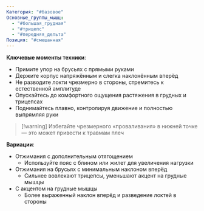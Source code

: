 ```yaml
---
Категория: "#базовое"
Основные_группы_мышц:
  - "#большая_грудная"
  - "#трицепс"
  - "#передняя_дельта"
Позиция: "#смешанная"
---
```


**Ключевые моменты техники**:  
- Примите упор на брусьях с прямыми руками  
- Держите корпус напряжённым и слегка наклонённым вперёд  
- Не разводите локти чрезмерно в стороны, стремитесь к естественной амплитуде  
- Опускайтесь до комфортного ощущения растяжения в грудных и трицепсах  
- Поднимайтесь плавно, контролируя движение и полностью выпрямляя руки

> [!warning] Избегайте чрезмерного «проваливания» в нижней точке — это может привести к травмам плеч

**Вариации**:  
- Отжимания с дополнительным отягощением  
  - Используйте пояс с блином или жилет для увеличения нагрузки  
- Отжимания на брусьях с минимальным наклоном вперёд
  - Сильнее вовлекают трицепсы, уменьшают акцент на грудные мышцы    
- С акцентом на грудные мышцы  
  - Более выраженный наклон вперёд и разведение локтей в стороны
